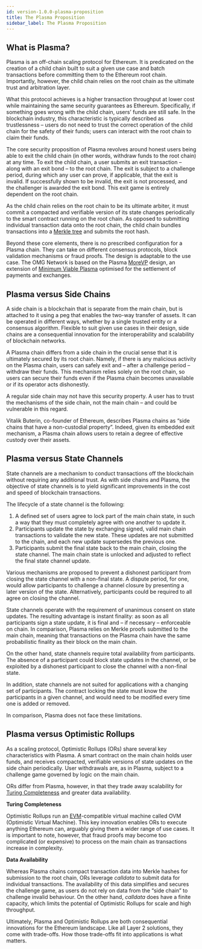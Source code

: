```yaml
---
id: version-1.0.0-plasma-proposition
title: The Plasma Proposition
sidebar_label: The Plasma Proposition
---
```


## What is Plasma?

Plasma is an off-chain scaling protocol for Ethereum. It is predicated on the creation of a child chain built to suit a given use case and batch transactions before committing them to the  Ethereum root chain. Importantly, however, the child chain relies on the root chain as the ultimate trust and arbitration layer.

What this protocol achieves is a higher transaction throughput at lower cost while maintaining the same security guarantees as Ethereum. Specifically, if something goes wrong with the child chain, users’ funds are still safe. In the blockchain industry, this characteristic is typically described as trustlessness – users do not need to trust the correct operation of the child chain for the safety of their funds; users can interact with the root chain to claim their funds.

The core security proposition of Plasma revolves around honest users being able to exit the child chain (in other words, withdraw funds to the root chain) at any time. To exit the child chain, a user submits an exit transaction – along with an exit bond – to the root chain. The exit is subject to a challenge period, during which any user can prove, if applicable, that the exit is invalid. If successfully shown to be invalid, the exit is not processed, and the challenger is awarded the exit bond. This exit game is entirely dependent on the root chain.

As the child chain relies on the root chain to be its ultimate arbiter, it must commit a compacted and verifiable version of its state changes periodically to the smart contract running on the root chain. As opposed to submitting individual transaction data onto the root chain, the child chain bundles transactions into a [Merkle tree](https://medium.com/crypto-0-nite/merkle-proofs-explained-6dd429623dc5) and submits the root hash.

Beyond these core elements, there is no prescribed configuration for a Plasma chain. They can take on different consensus protocols, block validation mechanisms or fraud proofs. The design is adaptable to the use case. The OMG Network is  based on the Plasma [MoreVP](https://github.com/omisego/elixir-omg/blob/master/docs/morevp.md) design, an extension of [Minimum Viable Plasma](https://ethresear.ch/t/minimal-viable-plasma/426) optimised for the settlement of payments and exchanges.


## Plasma versus Side Chains

A side chain is a blockchain that is separate from the main chain, but is attached to it using a peg that enables the two-way transfer of assets. It can be operated in different ways, whether by a single trusted entity or a consensus algorithm. Flexible to suit given use cases in their design, side chains are a consequential innovation for the interoperability and scalability of blockchain networks.

A Plasma chain differs from a side chain in the crucial sense that it is ultimately secured by its root chain. Namely, if there is any malicious activity on the Plasma chain, users can safely exit and – after a challenge period – withdraw their funds. This mechanism relies solely on the root chain, so users can secure their funds even if the Plasma chain becomes unavailable or if its operator acts dishonestly.

A regular side chain may not have this security property. A user has to trust the mechanisms of the side chain, not the main chain – and could be vulnerable in this regard.

Vitalik Buterin, co-founder of Ethereum, describes Plasma chains as “side chains that have a non-custodial property”. Indeed, given its embedded exit mechanism, a Plasma chain allows users to retain a degree of effective custody over their assets.

## Plasma versus State Channels

State channels are a mechanism to conduct transactions off the blockchain without requiring any additional trust. As with side chains and Plasma, the objective of state channels is to yield significant improvements in the cost and speed of blockchain transactions. 

The lifecycle of a state channel is the following: 

1. A defined set of users agree to lock part of the main chain state, in such a way that they must completely agree with one another to update it. 
2. Participants update the state by exchanging signed, valid main chain transactions to validate the new state. These updates are not submitted to the chain, and each new update supersedes the previous one.
3. Participants submit the final state back to the main chain, closing the state channel. The main chain state is unlocked and adjusted to reflect the final state channel update. 

Various mechanisms are proposed to prevent a dishonest participant from closing the state channel with a non-final state. A dispute period, for one, would allow participants to challenge a channel closure by presenting a later version of the state. Alternatively, participants could be required to all agree on closing the channel. 

State channels operate with the requirement of unanimous consent on state updates. The resulting advantage is instant finality: as soon as all participants sign a state update, it is final and – if necessary – enforceable on chain.  In comparison, Plasma relies on Merkle proofs submitted to the main chain, meaning that transactions on the Plasma chain have the same probabilistic finality as their block on the main chain.

On the other hand, state channels require total availability from participants. The absence of a participant could block state updates in the channel,  or be exploited by a dishonest participant to close the channel with a non-final state. 

In addition, state channels are not suited for applications with a changing set of participants. The contract locking the state must know the participants in a given channel, and would need to be modified every time one is added or removed. 

In comparison, Plasma does not face these limitations. 

## Plasma versus Optimistic Rollups

As a scaling protocol, Optimistic Rollups (ORs) share several key characteristics with Plasma. A smart contract on the main chain holds user funds, and receives compacted, verifiable versions of state updates on the side chain periodically. User withdrawals are, as in Plasma, subject to a challenge game governed by logic on the main chain.

ORs differ from Plasma, however, in that they trade away scalability for [Turing Completeness](https://www.binance.vision/glossary/turing-complete) and greater data availability. 

**Turing Completeness**

Optimistic Rollups run an [EVM](https://www.binance.vision/glossary/virtual-machine)-compatible virtual machine called OVM (Optimistic Virtual Machine). This key innovation enables ORs to execute anything Ethereum can, arguably giving them a wider range of use cases. It is important to note, however, that fraud proofs may become too complicated (or expensive) to process on the main chain as transactions increase in complexity.

**Data Availability**

Whereas Plasma chains compact transaction data into Merkle hashes for submission to the root chain, ORs leverage *calldata* to submit data for individual transactions. The availability of this data simplifies and secures the challenge game, as users do not rely on data from the “side chain” to challenge invalid behaviour. On the other hand, *calldata* does have a finite capacity, which limits the potential of Optimistic Rollups for scale and high throughput.

Ultimately, Plasma and Optimistic Rollups are both consequential innovations for the Ethereum landscape. Like all Layer 2 solutions, they come with trade-offs. How those trade-offs fit into applications is what matters.







